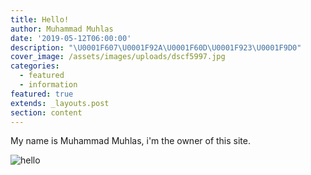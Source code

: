 ```yaml
---
title: Hello!
author: Muhammad Muhlas
date: '2019-05-12T06:00:00'
description: "\U0001F607\U0001F92A\U0001F60D\U0001F923\U0001F9D0"
cover_image: /assets/images/uploads/dscf5997.jpg
categories:
  - featured
  - information
featured: true
extends: _layouts.post
section: content
---
```

My name is Muhammad Muhlas, i'm the owner of this site.

![hello](https://lh3.googleusercontent.com/y-HaP8FYnPHC0ds9qqkDXVCZx3DoPVwsodznSa9VbVqIoL8hfQ8fvhy1pgeyqJEpHVJzaEz51vznBqT4m5vwKFdb_zPCJqgfl_-whT4bH-HiElHRCcaiFxgTFMybQaGksp_EXvbnAs8=w1200)
